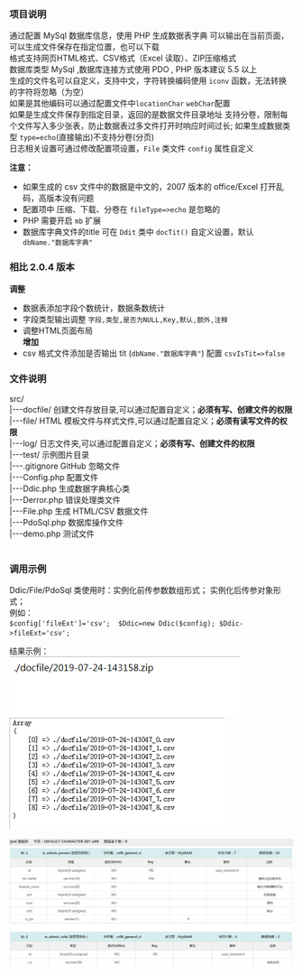 ### 项目说明
通过配置 MySql 数据库信息，使用 PHP 生成数据表字典
可以输出在当前页面，可以生成文件保存在指定位置，也可以下载    
格式支持网页HTML格式、CSV格式（Excel 读取）、ZIP压缩格式      
数据库类型 MySql ,数据库连接方式使用 PDO , PHP 版本建议 5.5 以上  
生成的文件名可以自定义，支持中文，字符转换编码使用 `iconv` 函数，无法转换的字符将忽略（为空）      
如果是其他编码可以通过配置文件中`locationChar` `webChar`配置  
如果是生成文件保存到指定目录，返回的是数据文件目录地址
支持分卷，限制每个文件写入多少张表，防止数据表过多文件打开时响应时间过长; 如果生成数据类型 `type=echo`(直接输出)不支持分卷(分页)  
日志相关设置可通过修改配置项设置，`File` 类文件 `config` 属性自定义

**注意：**  <br/>
- 如果生成的 csv 文件中的数据是中文的，2007 版本的 office/Excel 打开乱码，高版本没有问题
- 配置项中 压缩、下载、分卷在 `fileType=>echo` 是忽略的
- PHP 需要开启 `mb` 扩展   
- 数据库字典文件的title 可在 `Ddit` 类中 `docTit()` 自定义设置，默认 `dbName."数据库字典"`

### 相比 2.0.4 版本
**调整**<br/>
- 数据表添加字段个数统计，数据条数统计
- 字段类型输出调整 `字段,类型,是否为NULL,Key,默认,额外,注释`
- 调整HTML页面布局  
**增加**<br/>
- csv 格式文件添加是否输出 tit (`dbName."数据库字典"`) 配置 `csvIsTit=>false`

### 文件说明
src/     
|---docfile/		创建文件存放目录,可以通过配置自定义；**必须有写、创建文件的权限**<br/>
|---file/			HTML 模板文件与样式文件,可以通过配置自定义；**必须有读写文件的权限**<br/>
|---log/			日志文件夹,可以通过配置自定义；**必须有写、创建文件的权限**<br/>
|---test/			示例图片目录       
|---.gitignore		GitHub 忽略文件      
|---Config.php		配置文件     
|---Ddic.php		生成数据字典核心类     
|---Derror.php		错误处理类文件     
|---File.php		生成 HTML/CSV 数据文件    
|---PdoSql.php		数据库操作文件      
|---demo.php		测试文件     
<br/>

### 调用示例
Ddic/File/PdoSql 类使用时：实例化前传参数数组形式； 实例化后传参对象形式；   
例如：  
      `$config['fileExt']='csv'; 
       $Ddic=new Ddic($config);
       $Ddic->fileExt='csv';` 
      
结果示例：  
![示例单个文件](./src/test/test_file.png)
![示例多个文件](./src/test/test_files.png)  

![示例直接输出文件](./src/test/test_echo.png)